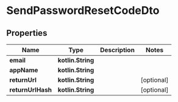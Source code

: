 
# SendPasswordResetCodeDto

## Properties
Name | Type | Description | Notes
------------ | ------------- | ------------- | -------------
**email** | **kotlin.String** |  | 
**appName** | **kotlin.String** |  | 
**returnUrl** | **kotlin.String** |  |  [optional]
**returnUrlHash** | **kotlin.String** |  |  [optional]



